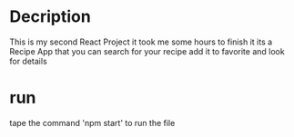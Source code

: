 # Decription

This is my second React Project it took me  some hours to finish it  its a Recipe App that you can  search for your recipe add it to favorite and  look for details


# run


tape the command   'npm start'  to run the file 





